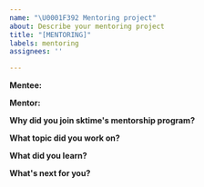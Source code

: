 ```yaml
---
name: "\U0001F392 Mentoring project"
about: Describe your mentoring project
title: "[MENTORING]"
labels: mentoring
assignees: ''

---
```


**Mentee:** 
<!-- Name (pronouns - optional) / current role, project / social handles (twitter - t, GitHub - gh, etc.) / anything else you’d like to share -->

**Mentor:** 
<!-- please paste the GitHub user name of your mentor -->

**Why did you join sktime's mentorship program?**

**What topic did you work on?** 
<!-- please add links to issues/PR if applicable -->

**What did you learn?**

**What's next for you?**

<!-- Thanks for participating! -->
